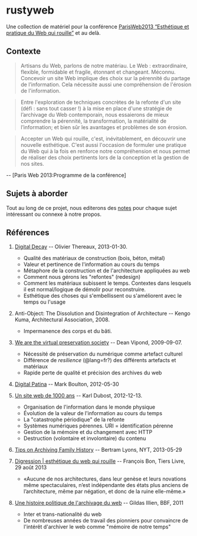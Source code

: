 # rustyweb

Une collection de matériel pour la conférence [ParisWeb2013 “Esthétique et pratique du Web qui rouille”](http://www.paris-web.fr/2013/conferences/esthetique-et-pratique-du-web-qui-rouille.php) et au delà.

## Contexte

>  Artisans du Web, parlons de notre matériau.  Le Web : extraordinaire, flexible, formidable et fragile, étonnant et changeant. Méconnu. Concevoir un site Web implique des choix sur la pérennité du partage de l’information. Cela nécessite aussi une compréhension de l'érosion de l'information.

> Entre l'exploration de techniques concrètes de la refonte d'un site (défi : sans tout casser !) à la mise en place d'une stratégie de l’archivage du Web contemporain, nous essaierons de mieux comprendre la pérennité, la transformation, la matérialité de l’information; et bien sûr les avantages et problèmes de son érosion.

> Accepter un Web qui rouille, c'est, inévitablement, en découvrir une nouvelle esthétique. C'est aussi l'occasion de formuler une pratique du Web qui à la fois en renforce notre compréhension et nous permet de réaliser des choix pertinents lors de la conception et la gestion de nos sites.

-- [Paris Web 2013:Programme de la conférence]

## Sujets à aborder 

Tout au long de ce projet, nous editerons des [notes](notes/) pour chaque sujet intéressant ou connexe à notre propos. 

## Références
1.  [Digital Decay](http://olivier.thereaux.net/2013/01-Digital-Decay/) -- Olivier Thereaux, 2013-01-30. 
    * Qualité des matériaux de construction (bois, béton, métal)
    * Valeur et pertinence de l'information au cours du temps
    * Métaphore de la construction et de l'architecture appliquées au web
    * Comment nous gérons les "refontes" (redesign)
    * Comment les matériaux subissent le temps. Contextes dans lesquels il est normal/logique de démolir pour reconstruire.  
    * Esthétique des choses qui s'embellissent ou s'améliorent avec le temps ou l'usage 

2. Anti-Object: The Dissolution and Disintegration of Architecture -- Kengo Kuma, Architectural Association, 2008. 
    * Impermanence des corps et du bâti.

3. [We are the virtual preservation society](http://deanvipond.com/blog/?p=96) -- Dean Vipond, 2009-09-07. 
    * Nécessité de préservation du numérique comme artefact culturel
    * Différence de *resilience* (@lang=fr?) des différents artefacts et matériaux
    * Rapide perte de qualité et précision des archives du web

4. [Digital Patina](http://www.markboulton.co.uk/journal/digital-patina) -- Mark Boulton, 2012-05-30

5. [Un site web de 1000 ans](http://www.24joursdeweb.fr/2012/un-site-web-de-1000-ans/) -- Karl Dubost, 2012-12-13.
    * Organisation de l'information dans le monde physique
    * Évolution de la valeur de l'information au cours du temps
    * La "catastrophe périodique" de la refonte
    * Systèmes numériques pérennes. URI = identification pérenne
    * Gestion de la mémoire et du changement avec HTTP
    * Destruction (volontaire et involontaire) du contenu
    
6. [Tips on Archiving Family History](http://www.nytimes.com/2013/05/29/booming/tips-on-archiving-family-history-part-1.html) -- Bertram Lyons, NYT, 2013-05-29

7. [Digression | esthétique du web qui rouille](http://www.tierslivre.net/spip/spip.php?article3640) -- François Bon, Tiers Livre, 29 août 2013
    * «Aucune de nos architectures, dans leur genèse et leurs novations même spectaculaires, n’est indépendante des états plus anciens de l’architecture, même par négation, et donc de la ruine elle-même.»
    
8. [Une histoire politique de l'archivage du web](http://bbf.enssib.fr/consulter/bbf-2011-02-0060-012) -- Gildas Illien, BBF, 2011
    * Inter et trans-nationalité du web
    * De nombreuses années de travail des pionniers pour convaincre de l'intérêt d'archiver le web comme "mémoire de notre temps"   